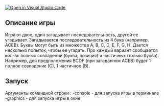 [![Open in Visual Studio Code](https://classroom.github.com/assets/open-in-vscode-f059dc9a6f8d3a56e377f745f24479a46679e63a5d9fe6f495e02850cd0d8118.svg)](https://classroom.github.com/online_ide?assignment_repo_id=5904845&assignment_repo_type=AssignmentRepo)

## Описание игры

Играют двое, один загадывает последовательность, другой ее угадывает.
Загадывается последовательность из 4 букв (например, ACEB).
Буквы могут быть из множества A, B, C, D, E, F, G, H.
Дается несколько попыток, чтобы ее угадать.
Про каждый вариант сообщается кол-во полных совпадений (буква, позиция) и частичных (только буква).
Например, для предположения BCDF (при загаданном ACEB) будет 1 полное совпадение (С), 1 частичное (B).

## Запуск 
Аргументы командной строки :
-console  - для запуска игры в терминале
-graphics - для запуска игры в окне
